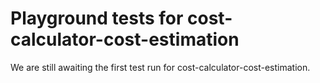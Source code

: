 # Playground tests for cost-calculator-cost-estimation
We are still awaiting the first test run for cost-calculator-cost-estimation.
